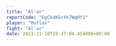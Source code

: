 ```yaml
---
title: "Al'ar"
reportCode: "6gCk4KGrXh7WqHY1"
player: "Muflax"
fight: "Al'ar"
date: 2021-11-10T19:47:04.454000+00:00
---
```

